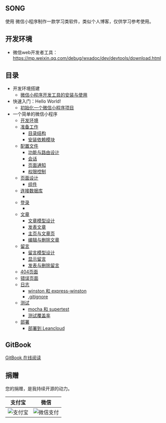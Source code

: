 ## SONG

使用 微信小程序制作一款学习类软件，类似个人博客，仅供学习参考使用。

## 开发环境

- 微信web开发者工具：https://mp.weixin.qq.com/debug/wxadoc/dev/devtools/download.html

## 目录

- 开发环境搭建
    - [微信小程序开发工具的安装与使用]()
- 快速入门：Hello World!
    - [初始化一个微信小程序项目]()
- 一个简单的微信小程序
    - [开发环境]()
    - [准备工作]()
        - [目录结构]()
        - [安装依赖模块]()
    - [配置文件]()
        - [功能与路由设计]()
        - [会话]()
        - [页面通知]()
        - [权限控制]()
    - [页面设计]()
        - [组件]()
    - [连接数据库]()
        - []()
    - [登录]()
        - []()
    - [文章]()
        - [文章模型设计]()
        - [发表文章]()
        - [主页与文章页]()
        - [编辑与删除文章]()
    - [留言]()
        - [留言模型设计]()
        - [显示留言]()
        - [发表与删除留言]()
    - [404页面]()
    - [错误页面]()
    - [日志]()
        - [winston 和 express-winston]()
        - [.gitignore]()
    - [测试]()
        - [mocha 和 supertest]()
        - [测试覆盖率]()
    - [部署]()
        - [部署到 Leancloud](https://leancloud.cn)

## GitBook

[GitBook 在线阅读]()

## 捐赠

您的捐赠，是我持续开源的动力。

支付宝 | 微信
------|------
![支付宝](http://odhng6tv1.bkt.clouddn.com/alipay.jpg) | ![微信支付](http://odhng6tv1.bkt.clouddn.com/wechatpay.png)